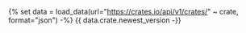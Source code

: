 {% set data = load_data(url="https://crates.io/api/v1/crates/" ~ crate, format="json") -%}
{{ data.crate.newest_version -}}
